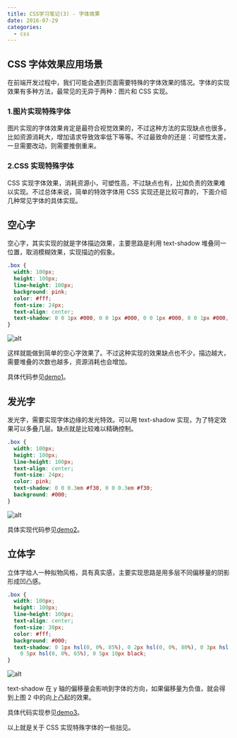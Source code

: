 ```yaml
---
title: CSS学习笔记(3) - 字体效果
date: 2016-07-29
categories:
  - css
---
```


## CSS 字体效果应用场景

在前端开发过程中，我们可能会遇到页面需要特殊的字体效果的情况。字体的实现效果有多种方法，最常见的无异于两种：图片和 CSS 实现。

### 1.图片实现特殊字体

图片实现的字体效果肯定是最符合视觉效果的，不过这种方法的实现缺点也很多，比如资源消耗大，增加请求导致效率低下等等。不过最致命的还是：可塑性太差，一旦需要改动，则需要推倒重来。

### 2.CSS 实现特殊字体

CSS 实现字体效果，消耗资源小，可塑性高，不过缺点也有，比如负责的效果难以实现。不过总体来说，简单的特效字体用 CSS 实现还是比较可靠的，下面介绍几种常见字体的具体实现。

## 空心字

空心字，其实实现的就是字体描边效果，主要思路是利用 text-shadow 堆叠同一位置，取消模糊效果，实现描边的假象。

```css
.box {
  width: 100px;
  height: 100px;
  line-height: 100px;
  background: pink;
  color: #fff;
  font-size: 24px;
  text-align: center;
  text-shadow: 0 0 1px #000, 0 0 1px #000, 0 0 1px #000, 0 0 1px #000, 0 0 1px #000, 0 0 1px #000;
}
```

![alt](https://o2znrmehg.qnssl.com/ghost/2016/07/29/4-pic-1469784203458.jpg?imageView/2/w/200)

这样就能做到简单的空心字效果了。不过这种实现的效果缺点也不少，描边越大，需要堆叠的次数也越多，资源消耗也会增加。

具体代码参见[demo1](https://codepen.io/excaliburhan/pen/BzPogm)。

## 发光字

发光字，需要实现字体边缘的发光特效。可以用 text-shadow 实现，为了特定效果可以多叠几层。缺点就是比较难以精确控制。

```css
.box {
  width: 100px;
  height: 100px;
  line-height: 100px;
  text-align: center;
  font-size: 24px;
  color: pink;
  text-shadow: 0 0 0.3em #f30, 0 0 0.3em #f30;
  background: #000;
}
```

![alt](https://o2znrmehg.qnssl.com/ghost/2016/07/29/3-pic-1469786034526.jpg?imageView/2/w/200)

具体实现代码参见[demo2](https://codepen.io/excaliburhan/pen/QEByYX)。

## 立体字

立体字给人一种拟物风格，具有真实感，主要实现思路是用多层不同偏移量的阴影形成凹凸感。

```css
.box {
  width: 100px;
  height: 100px;
  line-height: 100px;
  text-align: center;
  font-size: 30px;
  color: #fff;
  background: #000;
  text-shadow: 0 1px hsl(0, 0%, 85%), 0 2px hsl(0, 0%, 80%), 0 3px hsl(0, 0%, 75%), 0 4px hsl(0, 0%, 70%),
    0 5px hsl(0, 0%, 65%), 0 5px 10px black;
}
```

![alt](https://o2znrmehg.qnssl.com/ghost/2016/07/29/2-pic-1469786605826.jpg?imageView/2/w/200)

text-shadow 在 y 轴的偏移量会影响到字体的方向，如果偏移量为负值，就会得到上图 2 中的向上凸起的效果。

具体代码实现参见[demo3](https://codepen.io/excaliburhan/pen/ZOjQgW)。

以上就是关于 CSS 实现特殊字体的一些拙见。
